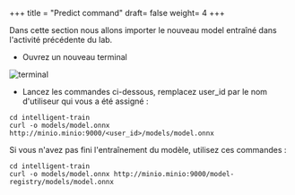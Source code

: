 +++
title = "Predict command"
draft= false
weight= 4
+++

Dans cette section nous allons importer le nouveau model entraîné dans l'activité précédente du lab.


- Ouvrez un nouveau terminal

![terminal](/images/dev-section/new-terminal-bash.png)

- Lancez les commandes ci-dessous, remplacez user_id par le nom d'utiliseur qui vous a été assigné : 

```
cd intelligent-train
curl -o models/model.onnx http://minio.minio:9000/<user_id>/models/model.onnx
```

Si vous n'avez pas fini l'entraînement du modèle, utilisez ces commandes :

```
cd intelligent-train
curl -o models/model.onnx http://minio.minio:9000/model-registry/models/model.onnx
```
